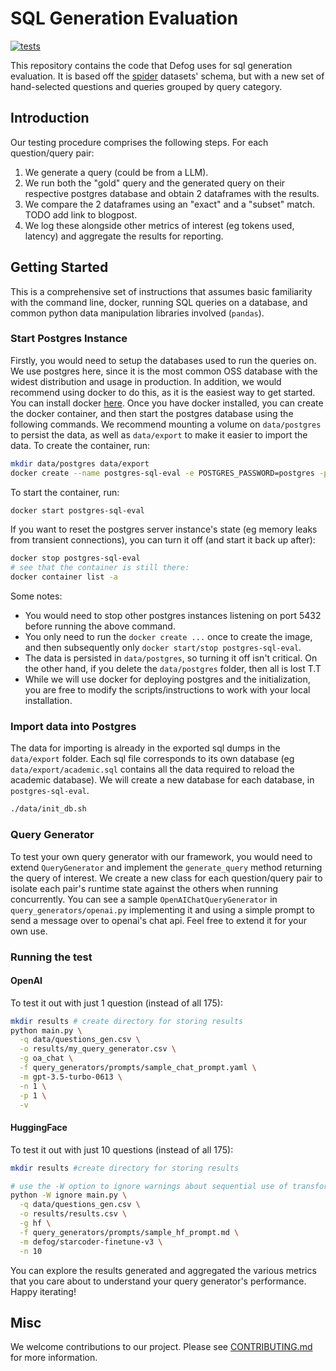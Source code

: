 # SQL Generation Evaluation

[![tests](https://github.com/defog-ai/sql-generation-evaluation/actions/workflows/main.yml/badge.svg)](https://github.com/defog-ai/sql-generation-evaluation/actions/workflows/main.yml)

This repository contains the code that Defog uses for sql generation evaluation. It is based off the [spider](https://github.com/taoyds/spider) datasets' schema, but with a new set of hand-selected questions and queries grouped by query category.

## Introduction

Our testing procedure comprises the following steps. For each question/query pair:
1. We generate a query (could be from a LLM).
2. We run both the "gold" query and the generated query on their respective postgres database and obtain 2 dataframes with the results.
3. We compare the 2 dataframes using an "exact" and a "subset" match. TODO add link to blogpost.
4. We log these alongside other metrics of interest (eg tokens used, latency) and aggregate the results for reporting.

## Getting Started

This is a comprehensive set of instructions that assumes basic familiarity with the command line, docker, running SQL queries on a database, and common python data manipulation libraries involved (`pandas`).

### Start Postgres Instance

Firstly, you would need to setup the databases used to run the queries on. We use postgres here, since it is the most common OSS database with the widest distribution and usage in production. In addition, we would recommend using docker to do this, as it is the easiest way to get started. You can install docker [here](https://docs.docker.com/get-docker/). Once you have docker installed, you can create the docker container, and then start the postgres database using the following commands. We recommend mounting a volume on `data/postgres` to persist the data, as well as `data/export` to make it easier to import the data. To create the container, run:

```bash
mkdir data/postgres data/export
docker create --name postgres-sql-eval -e POSTGRES_PASSWORD=postgres -p 5432:5432 -v $(pwd)/data/postgres:/var/lib/postgresql/data -v $(pwd)/data/export:/export postgres:14-alpine
```

To start the container, run:
```bash
docker start postgres-sql-eval
```

If you want to reset the postgres server instance's state (eg memory leaks from transient connections), you can turn it off (and start it back up after):
```bash
docker stop postgres-sql-eval
# see that the container is still there:
docker container list -a
```

Some notes:
- You would need to stop other postgres instances listening on port 5432 before running the above command.
- You only need to run the `docker create ...` once to create the image, and then subsequently only `docker start/stop postgres-sql-eval`. 
- The data is persisted in `data/postgres`, so turning it off isn't critical. On the other hand, if you delete the `data/postgres` folder, then all is lost T.T
- While we will use docker for deploying postgres and the initialization, you are free to modify the scripts/instructions to work with your local installation.


### Import data into Postgres

The data for importing is already in the exported sql dumps in the `data/export` folder. Each sql file corresponds to its own database (eg `data/export/academic.sql` contains all the data required to reload the academic database). We will create a new database for each database, in `postgres-sql-eval`.

```bash
./data/init_db.sh
```

### Query Generator

To test your own query generator with our framework, you would need to extend `QueryGenerator` and implement the `generate_query` method returning the query of interest. We create a new class for each question/query pair to isolate each pair's runtime state against the others when running concurrently. You can see a sample `OpenAIChatQueryGenerator` in `query_generators/openai.py` implementing it and using a simple prompt to send a message over to openai's chat api. Feel free to extend it for your own use.

### Running the test

#### OpenAI
To test it out with just 1 question (instead of all 175):

```bash
mkdir results # create directory for storing results
python main.py \
  -q data/questions_gen.csv \
  -o results/my_query_generator.csv \
  -g oa_chat \
  -f query_generators/prompts/sample_chat_prompt.yaml \
  -m gpt-3.5-turbo-0613 \
  -n 1 \
  -p 1 \
  -v
```

#### HuggingFace
To test it out with just 10 questions (instead of all 175):

```bash
mkdir results #create directory for storing results

# use the -W option to ignore warnings about sequential use of transformers pipeline
python -W ignore main.py \
  -q data/questions_gen.csv \
  -o results/results.csv \
  -g hf \
  -f query_generators/prompts/sample_hf_prompt.md \
  -m defog/starcoder-finetune-v3 \
  -n 10
```

You can explore the results generated and aggregated the various metrics that you care about to understand your query generator's performance. Happy iterating!

## Misc

We welcome contributions to our project. Please see [CONTRIBUTING.md](https://github.com/defog-ai/sql-generation-evaluation/blob/main/CONTRIBUTING.md) for more information.
